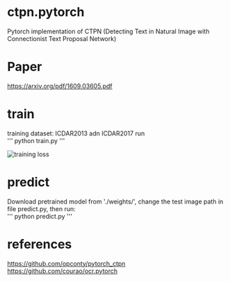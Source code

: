 # ctpn.pytorch
Pytorch implementation of CTPN (Detecting Text in Natural Image with Connectionist Text Proposal Network)

# Paper
https://arxiv.org/pdf/1609.03605.pdf

# train
training dataset: ICDAR2013 adn ICDAR2017
run   
'''
python train.py
'''

![training loss](https://github.com/CrazySummerday/ctpn.pytorch/tree/master/log/training_loss.png) 


# predict
Download pretrained model from './weights/', change the test image path in file predict.py, then run:  
'''
python predict.py
'''

# references
https://github.com/opconty/pytorch_ctpn  
https://github.com/courao/ocr.pytorch
